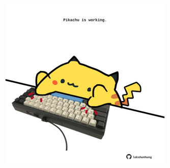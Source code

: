 <!-- built at 17/09/2021, 06:02:12 UTC -->
<p align="center">
  <img width="500" height="500" src="./ReadmeImage.svg">
</p>
